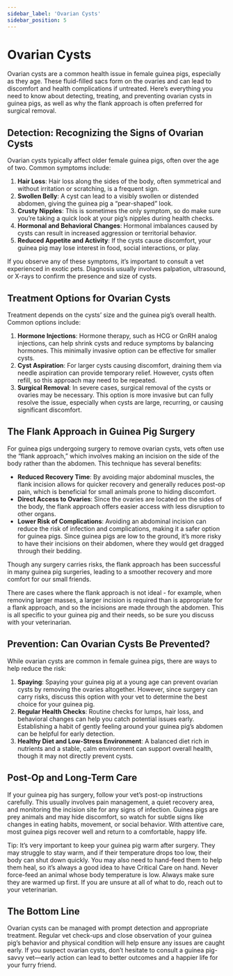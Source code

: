 ```yaml
---
sidebar_label: 'Ovarian Cysts'
sidebar_position: 5
---
```


# Ovarian Cysts

Ovarian cysts are a common health issue in female guinea pigs, especially as they age. These fluid-filled sacs form on the ovaries and can lead to discomfort and health complications if untreated. Here’s everything you need to know about detecting, treating, and preventing ovarian cysts in guinea pigs, as well as why the flank approach is often preferred for surgical removal.

## Detection: Recognizing the Signs of Ovarian Cysts

Ovarian cysts typically affect older female guinea pigs, often over the age of two. Common symptoms include:

1. **Hair Loss**: Hair loss along the sides of the body, often symmetrical and without irritation or scratching, is a frequent sign.  
2. **Swollen Belly**: A cyst can lead to a visibly swollen or distended abdomen, giving the guinea pig a “pear-shaped” look.  
3. **Crusty Nipples**: This is sometimes the only symptom, so do make sure you’re taking a quick look at your pig’s nipples during health checks.   
4. **Hormonal and Behavioral Changes**: Hormonal imbalances caused by cysts can result in increased aggression or territorial behavior.  
5. **Reduced Appetite and Activity**: If the cysts cause discomfort, your guinea pig may lose interest in food, social interactions, or play.

If you observe any of these symptoms, it’s important to consult a vet experienced in exotic pets. Diagnosis usually involves palpation, ultrasound, or X-rays to confirm the presence and size of cysts.

## Treatment Options for Ovarian Cysts

Treatment depends on the cysts’ size and the guinea pig’s overall health. Common options include:

1. **Hormone Injections**: Hormone therapy, such as HCG or GnRH analog injections, can help shrink cysts and reduce symptoms by balancing hormones. This minimally invasive option can be effective for smaller cysts.  
2. **Cyst Aspiration**: For larger cysts causing discomfort, draining them via needle aspiration can provide temporary relief. However, cysts often refill, so this approach may need to be repeated.  
3. **Surgical Removal**: In severe cases, surgical removal of the cysts or ovaries may be necessary. This option is more invasive but can fully resolve the issue, especially when cysts are large, recurring, or causing significant discomfort.

## The Flank Approach in Guinea Pig Surgery

For guinea pigs undergoing surgery to remove ovarian cysts, vets often use the “flank approach,” which involves making an incision on the side of the body rather than the abdomen. This technique has several benefits:

* **Reduced Recovery Time**: By avoiding major abdominal muscles, the flank incision allows for quicker recovery and generally reduces post-op pain, which is beneficial for small animals prone to hiding discomfort.  
* **Direct Access to Ovaries**: Since the ovaries are located on the sides of the body, the flank approach offers easier access with less disruption to other organs.  
* **Lower Risk of Complications**: Avoiding an abdominal incision can reduce the risk of infection and complications, making it a safer option for guinea pigs. Since guinea pigs are low to the ground, it’s more risky to have their incisions on their abdomen, where they would get dragged through their bedding. 

Though any surgery carries risks, the flank approach has been successful in many guinea pig surgeries, leading to a smoother recovery and more comfort for our small friends.

There are cases where the flank approach is not ideal \- for example, when removing larger masses, a larger incision is required than is appropriate for a flank approach, and so the incisions are made through the abdomen. This is all specific to your guinea pig and their needs, so be sure you discuss with your veterinarian.

## Prevention: Can Ovarian Cysts Be Prevented?

While ovarian cysts are common in female guinea pigs, there are ways to help reduce the risk:

1. **Spaying**: Spaying your guinea pig at a young age can prevent ovarian cysts by removing the ovaries altogether. However, since surgery can carry risks, discuss this option with your vet to determine the best choice for your guinea pig.  
2. **Regular Health Checks**: Routine checks for lumps, hair loss, and behavioral changes can help you catch potential issues early. Establishing a habit of gently feeling around your guinea pig’s abdomen can be helpful for early detection.  
3. **Healthy Diet and Low-Stress Environment**: A balanced diet rich in nutrients and a stable, calm environment can support overall health, though it may not directly prevent cysts.

## Post-Op and Long-Term Care

If your guinea pig has surgery, follow your vet’s post-op instructions carefully. This usually involves pain management, a quiet recovery area, and monitoring the incision site for any signs of infection. Guinea pigs are prey animals and may hide discomfort, so watch for subtle signs like changes in eating habits, movement, or social behavior. With attentive care, most guinea pigs recover well and return to a comfortable, happy life.

Tip: It’s very important to keep your guinea pig warm after surgery. They may struggle to stay warm, and if their temperature drops too low, their body can shut down quickly. You may also need to hand-feed them to help them heal, so it’s always a good idea to have Critical Care on hand. Never force-feed an animal whose body temperature is low. Always make sure they are warmed up first. If you are unsure at all of what to do, reach out to your veterinarian. 

## The Bottom Line

Ovarian cysts can be managed with prompt detection and appropriate treatment. Regular vet check-ups and close observation of your guinea pig’s behavior and physical condition will help ensure any issues are caught early. If you suspect ovarian cysts, don’t hesitate to consult a guinea pig-savvy vet—early action can lead to better outcomes and a happier life for your furry friend.
